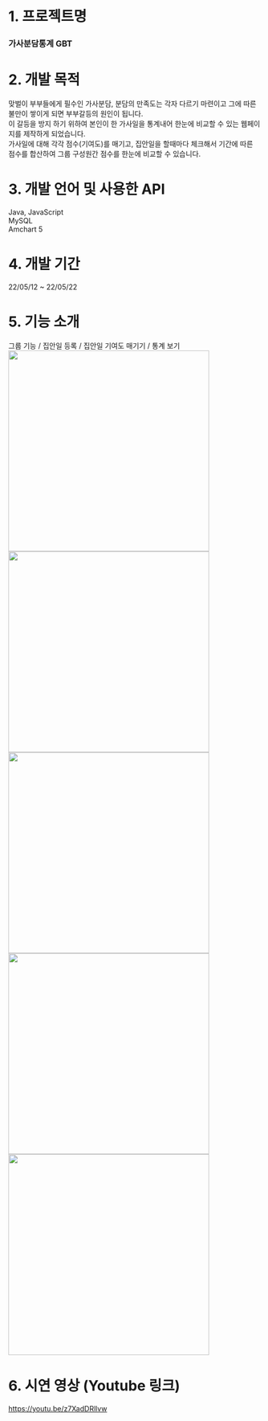 # 1. 프로젝트명

### 가사분담통계 GBT

# 2. 개발 목적

맞벌이 부부들에게 필수인 가사분담, 분담의 만족도는 각자 다르기 마련이고 그에 따른 불만이 쌓이게 되면 부부갈등의 원인이 됩니다.<br>
이 갈등을 방지 하기 위하여 본인이 한 가사일을 통계내어 한눈에 비교할 수 있는 웹페이지를 제작하게 되었습니다.<br>
가사일에 대해 각각 점수(기여도)를 매기고, 집안일을 할때마다 체크해서 기간에 따른 점수를 합산하여 그룹 구성원간 점수를 한눈에 비교할 수 있습니다.

# 3. 개발 언어 및 사용한 API

Java, JavaScript <br>
MySQL <br>
Amchart 5

# 4. 개발 기간
22/05/12 ~ 22/05/22

# 5. 기능 소개
그룹 기능 / 집안일 등록 / 집안일 기여도 매기기 / 통계 보기 <br>
<img src="https://user-images.githubusercontent.com/100547884/173607284-f5120e9f-0700-450b-bc5a-6a0be2f28195.png" width="400px">
<img src="https://user-images.githubusercontent.com/100547884/173607812-42641fec-90fd-4da4-9142-42838f31dea4.png" width="400px">
<img src="https://user-images.githubusercontent.com/100547884/173606627-a8393eaf-d231-4566-a820-8632f2307466.png" width="400px">
<img src="https://user-images.githubusercontent.com/100547884/173607842-82ad62ed-e31a-4e6e-9a8d-55e3fea9761e.png" width="400px">
<img src="https://user-images.githubusercontent.com/100547884/173607860-c00506d2-bc19-4395-a5c1-7339257a859e.png" width="400px">

# 6. 시연 영상 (Youtube 링크)
https://youtu.be/z7XadDRllvw
